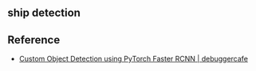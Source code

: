 
## ship detection


## Reference

- [Custom Object Detection using PyTorch Faster RCNN | debuggercafe](https://debuggercafe.com/custom-object-detection-using-pytorch-faster-rcnn/)